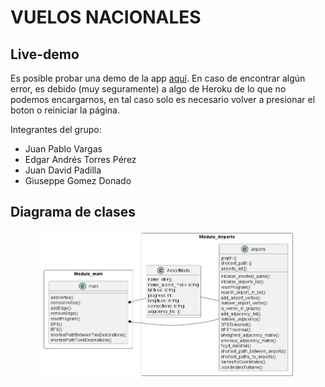 # VUELOS NACIONALES

## Live-demo
Es posible probar una demo de la app <a href='https://vuelos-nacionalesv1.herokuapp.com/'>aquí</a>. En caso de encontrar algún error, es debido (muy seguramente) a algo de Heroku de lo que no podemos encargarnos, en tal caso solo es necesario volver a presionar el boton o reiniciar la página.

Integrantes del grupo:
<ul>
    <li>Juan Pablo Vargas</li>
    <li>Edgar Andrés Torres Pérez</li>
    <li>Juan David Padilla</li>
    <li>Giuseppe Gomez Donado</li>
</ul>

## Diagrama de clases
<div align="center">
 
 <a href="https://github.com/Torrex123/Animack/">
    <img width="80%" src="img/Diagrama.png" alt="Vuelos Nacionales">
 </a>
</div>
